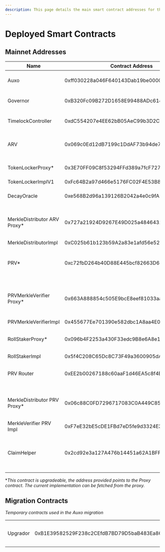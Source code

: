 ```yaml
---
description: This page details the main smart contract addresses for the Auxo Protocol
---
```


# Deployed Smart Contracts

## Mainnet Addresses

<table><thead><tr><th>Name</th><th>Contract Address</th><th>Description</th><th data-type="content-ref">Etherscan</th></tr></thead><tbody><tr><td>Auxo</td><td>0xff030228a046F640143Dab19be00009606C89B1d</td><td>Auxo ERC20 Token</td><td><a href="https://etherscan.io/address/0xff030228a046F640143Dab19be00009606C89B1d#code">https://etherscan.io/address/0xff030228a046F640143Dab19be00009606C89B1d#code</a></td></tr><tr><td>Governor</td><td>0xB320Fc09B272D1658E99488ADc614E4645B1d83c</td><td>Auxo Governor Contract</td><td><a href="https://etherscan.io/address/0xB320Fc09B272D1658E99488ADc614E4645B1d83c#code">https://etherscan.io/address/0xB320Fc09B272D1658E99488ADc614E4645B1d83c#code</a></td></tr><tr><td>TimelockController</td><td>0xdC554207e4EE62bB05AeC99b3D2C6ab2106D6442</td><td>Auxo Governance Timelock</td><td><a href="https://etherscan.io/address/0xdC554207e4EE62bB05AeC99b3D2C6ab2106D6442">https://etherscan.io/address/0xdC554207e4EE62bB05AeC99b3D2C6ab2106D6442</a></td></tr><tr><td>ARV</td><td>0x069c0Ed12dB7199c1DdAF73b94de75AAe8061d33</td><td>Auxo Active Rewards Vault ERC20</td><td><a href="https://etherscan.io/address/0x069c0Ed12dB7199c1DdAF73b94de75AAe8061d33">https://etherscan.io/address/0x069c0Ed12dB7199c1DdAF73b94de75AAe8061d33</a></td></tr><tr><td>TokenLockerProxy*</td><td>0x3E70FF09C8f53294FFd389a7fcF7276CC3d92e64</td><td>Auxo Locker that mints ARV</td><td><a href="https://etherscan.io/address/0x3E70FF09C8f53294FFd389a7fcF7276CC3d92e64">https://etherscan.io/address/0x3E70FF09C8f53294FFd389a7fcF7276CC3d92e64</a></td></tr><tr><td>TokenLockerImplV1</td><td>0xFc64B2a97d466e5176FC02F4E53B8e17ab0ee25A</td><td></td><td><a href="https://etherscan.io/address/0xFc64B2a97d466e5176FC02F4E53B8e17ab0ee25A">https://etherscan.io/address/0xFc64B2a97d466e5176FC02F4E53B8e17ab0ee25A</a></td></tr><tr><td>DecayOracle</td><td>0xe568B2d96a139126B2042a4e0c9fA1755bf5FB70</td><td>ARV Rewards Boost</td><td><a href="https://etherscan.io/address/0xe568B2d96a139126B2042a4e0c9fA1755bf5FB70">https://etherscan.io/address/0xe568B2d96a139126B2042a4e0c9fA1755bf5FB70</a></td></tr><tr><td>MerkleDistributor ARV Proxy*</td><td>0x727a21924D9267E49D025a48464324edfcD215B5</td><td>Reward Distribution Contract for ARV holders</td><td><a href="https://etherscan.io/address/0x727a21924D9267E49D025a48464324edfcD215B5">https://etherscan.io/address/0x727a21924D9267E49D025a48464324edfcD215B5</a></td></tr><tr><td>MerkleDistributorImpl</td><td>0xC025b61b123b59A2a83e1afd56e52EE02fDC5b8d</td><td></td><td><a href="https://etherscan.io/address/0xC025b61b123b59A2a83e1afd56e52EE02fDC5b8d">https://etherscan.io/address/0xC025b61b123b59A2a83e1afd56e52EE02fDC5b8d</a></td></tr><tr><td>PRV*</td><td>0xc72fbD264b40D88E445bcf82663D63FF21e722AF</td><td>Auxo Passive Rewards Vault ERC20</td><td><a href="https://etherscan.io/address/0xc72fbD264b40D88E445bcf82663D63FF21e722AF">https://etherscan.io/address/0xc72fbD264b40D88E445bcf82663D63FF21e722AF</a></td></tr><tr><td>PRVMerkleVerifier Proxy*</td><td>0x663A888854c505E9bcE8eef81033aa149186aD4d</td><td>Contract handling the withdrawal queue for PRV</td><td><a href="https://etherscan.io/address/0x663a888854c505e9bce8eef81033aa149186ad4d#readContract">https://etherscan.io/address/0x663a888854c505e9bce8eef81033aa149186ad4d#readContract</a></td></tr><tr><td>PRVMerkleVerifierImpl</td><td>0x455677Ee701390e582dbc1A8aa4E066D484a4351</td><td></td><td><a href="https://etherscan.io/address/0x455677ee701390e582dbc1a8aa4e066d484a4351#code">https://etherscan.io/address/0x455677ee701390e582dbc1a8aa4e066d484a4351#code</a></td></tr><tr><td>RollStakerProxy*</td><td>0x096b4F2253a430F33edc9B8e6A8e1d2fb4faA317</td><td>PRV Staking contract for rewards</td><td><a href="https://etherscan.io/address/0x096b4F2253a430F33edc9B8e6A8e1d2fb4faA317">https://etherscan.io/address/0x096b4F2253a430F33edc9B8e6A8e1d2fb4faA317</a></td></tr><tr><td>RollStakerImpl</td><td>0x5f4C208C65Dc8C73F49a3600905dA58680Db4626</td><td></td><td><a href="https://etherscan.io/address/0x5f4C208C65Dc8C73F49a3600905dA58680Db4626">https://etherscan.io/address/0x5f4C208C65Dc8C73F49a3600905dA58680Db4626</a></td></tr><tr><td>PRV Router</td><td>0xEE2b00267188c60aaF1d46EA5c8f4B36006FA6Cc</td><td>Utility Contract for PRV Staking</td><td><a href="https://etherscan.io/address/0xEE2b00267188c60aaF1d46EA5c8f4B36006FA6Cc">https://etherscan.io/address/0xEE2b00267188c60aaF1d46EA5c8f4B36006FA6Cc</a></td></tr><tr><td>MerkleDistributor PRV Proxy*</td><td>0x06c88C0FD7296717083C0A449C854005218095c5</td><td>Reward Distribution Contract for PRV holders</td><td><a href="https://etherscan.io/address/0x06c88C0FD7296717083C0A449C854005218095c5">https://etherscan.io/address/0x06c88C0FD7296717083C0A449C854005218095c5</a></td></tr><tr><td>MerkleVerifier PRV Impl</td><td>0xF7eE32bE5cDE1FBd7eD5fe9d3324E3556664dc8F</td><td></td><td><a href="https://etherscan.io/address/0xF7eE32bE5cDE1FBd7eD5fe9d3324E3556664dc8F">https://etherscan.io/address/0xF7eE32bE5cDE1FBd7eD5fe9d3324E3556664dc8F</a></td></tr><tr><td>ClaimHelper</td><td>0x2cd92e3a127A476b14451a62A1BFF16f24A3aedd</td><td>Utility contract for claiming rewards across ARV and PRV</td><td><a href="https://etherscan.io/address/0x2cd92e3a127A476b14451a62A1BFF16f24A3aedd">https://etherscan.io/address/0x2cd92e3a127A476b14451a62A1BFF16f24A3aedd</a></td></tr></tbody></table>

\*_This contract is upgradeable, the address provided points to the Proxy contract. The current implementation can be fetched from the proxy._&#x20;

## Migration Contracts

_Temporary contracts used in the Auxo migration_

|          |                                            |                          |
| -------- | ------------------------------------------ | ------------------------ |
| Upgrador | 0xB1E39582529F238c2CEfdB7BD79D5baB483Ea866 | Auxo Bridge from veDOUGH |
